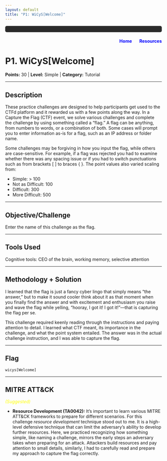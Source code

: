 ```yaml
---
layout: default
title: "P1: WiCyS[Welcome]"
---
```


<!-- Cayman-style Header -->
<div style="background-color:#2b2b2b; color:#00ffff; padding: 10px 20px; text-align:center; font-family:monospace; font-size:1.2em; border-radius:5px; margin-bottom:20px;">
</div>

<!-- Top Navigation -->
<div style="text-align:right; margin-bottom:20px;">
  <a href="/index.html" style="color:blue; text-decoration:none; margin-right:20px; font-weight:bold;">Home</a>
  <a href="/resources.html" style="color:blue; text-decoration:none; font-weight:bold;">Resources</a>
</div>

# P1. WiCyS[Welcome]

**Points:** 30  | **Level:** Simple  | **Category:** Tutorial  

---

## Description
These practice challenges are designed to help participants get used to the CTFd platform and it rewarded us with a few points along the way. In a Capture the Flag (CTF) event, we solve various challenges and complete the challenge by using something called a “flag.” A flag can be anything, from numbers to words, or a combination of both. Some cases will prompt you to enter information as-is for a flag, such as an IP address or folder name.  

Some challenges may be forgiving in how you input the flag, while others are case-sensitive. For example, if a flag was rejected you had to examine whether there was any spacing issue or if you had to switch punctuations such as from brackets [ ] to braces { }. The point values also varied scaling from:

- Simple: > 100  
- Not as Difficult: 100  
- Difficult: 300  
- More Difficult: 500  

---

## Objective/Challenge
Enter the name of this challenge as the flag.  

---

## Tools Used
Cognitive tools: CEO of the brain, working memory, selective attention  

---

## Methodology + Solution
I learned that the flag is just a fancy cyber lingo that simply means “the answer,” but to make it sound cooler think about it as that moment when you finally find the answer and with excitement and enthusiasm you raise and wave the flag while yelling, “hooray, I got it! I got it!”—that is capturing the flag per se.  

This challenge required keenly reading through the instructions and paying attention to detail. I learned what CTF meant, its importance in the challenge, and what the point system entailed. The answer was in the actual challenge instruction, and I was able to capture the flag.  

---

## Flag
`wicys[Welcome]`  

---

## MITRE ATT&CK
<span style="color:yellow; font-style:italic;">(Suggested)</span>
- **Resource Development (TA0042):** It’s important to learn various MITRE ATT&CK frameworks to prepare for different scenarios. For this challenge *resource development* technique stood out to me. It is a high-level defensive technique that can limit the adversary’s ability to develop further resources. Here, we practiced recognizing how something simple, like naming a challenge, mirrors the early steps an adversary takes when preparing for an attack. Attackers build resources and pay attention to small details, similarly, I had to carefully read and prepare my approach to capture the flag correctly.



